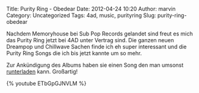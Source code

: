 Title: Purity Ring - Obedear
Date: 2012-04-24 10:20
Author: marvin
Category: Uncategorized
Tags: 4ad, music, purityring
Slug: purity-ring-obedear

Nachdem Memoryhouse bei Sub Pop Records gelandet sind freut es mich das
Purity Ring jetzt bei 4AD unter Vertrag sind. Die ganzen neuen Dreampop
und Chillwave Sachen finde ich eh super interessant und die Purity Ring
Songs die ich bis jetzt kannte um so mehr.

Zur Ankündigung des Albums haben sie einen Song den man umsonst
[runterladen](http://purityringsongs.com/) kann. Großartig!

{% youtube ETbGpGJNVLM %}


